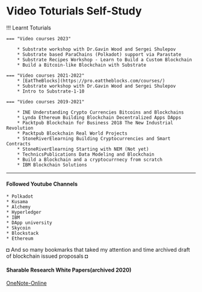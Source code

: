 
# Video Toturials Self-Study

!!! Learnt Toturials 

    === "Video courses 2023"

        * Substrate workshop with Dr.Gavin Wood and Sergei Shulepov
        * Substrate based ParaChains (Polkadot) support via Parastate
        * Substrate Recipes Workshop - Learn to Build a Custom Blockchain
        * Build a Bitcoin-like Blockchain with Substrate

    === "Video courses 2021-2022"
        * [EatTheBlocks](https://pro.eattheblocks.com/courses/)
        * Substrate workshop with Dr.Gavin Wood and Sergei Shulepov
        * Intro to Substrate-1-10

    === "Video courses 2019-2021"

        * INE Understanding Crypto Currencies Bitcoins and Blockchains
        * Lynda Ethereum Building Blockchain Decentralized Apps DApps
        * Packtpub Blockchain for Business 2018 The New Industrial Revolution
        * Packtpub Blockchain Real World Projects
        * StoneRiverElearning Building Cryptocurrencies and Smart Contracts
        * StoneRiverElearning Starting with NEM (Not yet)
        * TechnicsPublications Data Modeling and Blockchain
        * Build a Blockchain and a cryptocurrnecy from scratch
        * IBM Blockchain Solutions 
       
---

#### Followed Youtube Channels
    * Polkadot
    * Kusama
    * Alchemy
    * Hyperledger
    * IBM 
    * DApp university
    * Skycoin
    * Blockstack
    * Ethereum

◘ And so many bookmarks that taked my attention and time archived draft of blockchain issued proposals  ◘

#### Sharable Research White Papers(archived 2020)
 [OneNote-Online](https://1drv.ms/u/s!AiPa0TLEgzJ7jQ6q5Uj5CYjJKcik) 